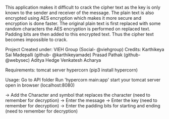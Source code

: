 This application makes it difficult to crack the cipher text as the key is only known to the sender and receiver of the message. The plain text is also encrypted using AES encryption which makes it more secure and encryption is done faster. The original plain text is first replaced with some random characters the AES encryption is performed on replaced text. Padding bits are then added to this encrypted text. Thus the cipher text becomes impossible to crack.


Project Created under: VIEH Group (Social- @viehgroup)
Credits: Karthikeya Sai Madepalli (github- @karthikeyamade)
         Prasad Pathak (github- @webysec)
         Aditya Hedge
         Venkatesh Acharya
         
         
Requirements:
tomcat server
hypercorn (pip3 install hypercorn)

Usage:
Go to API folder 
Run 'hypercorn main:app'
start your tomcat server
open in browser (localhost:8080)

-> Add the Character and symbol that replaces the character (need to remember for decryption)
-> Enter the message 
-> Enter the key (need to remember for decryption)
-> Enter the padding bits for starting and ending (need to remember for decryption)

